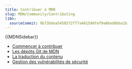 ```yaml
---
title: Contribuer à MDN
slug: MDN/Community/Contributing
l10n:
  sourceCommit: 9b73bdea5458572f77a401596fef9a06ed8bba1b
---
```


{{MDNSidebar}}

- [Commencer à contribuer](/fr/docs/MDN/Community/Contributing/Getting_started)
- [Les dépôts Git de MDN](/fr/docs/MDN/Community/Contributing/Our_repositories)
- [La traduction du contenu](/fr/docs/MDN/Community/Contributing/Translated_content)
- [Gestion des vulnérabilités de sécurité](/fr/docs/MDN/Community/Contributing/Security_vulnerability_response)
